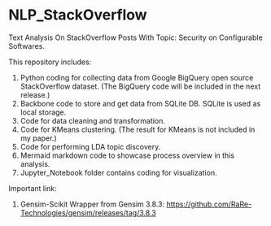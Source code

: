 # NLP_StackOverflow
Text Analysis On StackOverflow Posts With Topic: Security on Configurable Softwares.

This repository includes:
1. Python coding for collecting data from Google BigQuery open source StackOverflow dataset.
    (The BigQuery code will be included in the next release.)
2. Backbone code to store and get data from SQLite DB.
    SQLite is used as local storage.
3. Code for data cleaning and transformation.
4. Code for KMeans clustering. (The result for KMeans is not included in my paper.)
5. Code for performing LDA topic discovery.
6. Mermaid markdown code to showcase process overview in this analysis.
7. Jupyter_Notebook folder contains coding for visualization.

Important link:
1. Gensim-Scikit Wrapper from Gensim 3.8.3: https://github.com/RaRe-Technologies/gensim/releases/tag/3.8.3